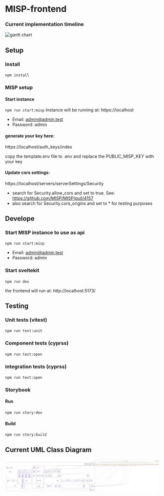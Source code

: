 # MISP-frontend

### Current implementation timeline

![gantt chart](https://gitlab.kit.edu/api/v4/projects/159800/jobs/artifacts/docs/raw/docs/ganttChart.svg?job=generate_uml_svg)

## Setup

### Install

`npm install`

### MISP setup

#### Start instance

`npm run start:misp`
Instance will be running at: https://localhost

- Email: admin@admin.test
- Password: admin

#### generate your key here:

https://localhost/auth_keys/index

copy the template.env file to .env and replace the PUBLIC_MISP_KEY with your key

#### Update cors settings:

https://localhost/servers/serverSettings/Security

- search for Security.allow_cors and set to true. See: https://github.com/MISP/MISP/pull/4157
- also search for Security.cors_origins and set to \* for testing purposes

## Develope

### Start MISP instance to use as api

`npm run start:misp`

- Email: admin@admin.test
- Password: admin

### Start sveltekit

`npm run dev`

the frontend will run at: http://localhost:5173/

## Testing

### Unit tests (vitest)

`npm run test:unit`

### Component tests (cyprss)

`npm run test:open`

### integration tests (cyprss)

`npm run test:open`

### Storybook

#### Run

`npm run story:dev`

#### Build

`npm run story:build`

## Current UML Class Diagram

![UML Class Diagram generated by CI](./docs/uml.svg)
